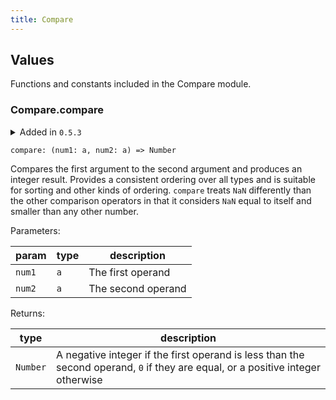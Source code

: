 ```yaml
---
title: Compare
---
```


## Values

Functions and constants included in the Compare module.

### Compare.**compare**

<details disabled>
<summary tabindex="-1">Added in <code>0.5.3</code></summary>
No other changes yet.
</details>

```grain
compare: (num1: a, num2: a) => Number
```

Compares the first argument to the second argument and produces an integer result.
Provides a consistent ordering over all types and is suitable for sorting and other kinds of ordering.
`compare` treats `NaN` differently than the other comparison operators in that it considers `NaN` equal to itself and smaller than any other number.

Parameters:

| param  | type | description        |
| ------ | ---- | ------------------ |
| `num1` | `a`  | The first operand  |
| `num2` | `a`  | The second operand |

Returns:

| type     | description                                                                                                                     |
| -------- | ------------------------------------------------------------------------------------------------------------------------------- |
| `Number` | A negative integer if the first operand is less than the second operand, `0` if they are equal, or a positive integer otherwise |


